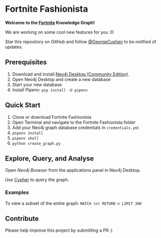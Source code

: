 # Fortnite Fashionista

**Welcome to the [Fortnite](https://www.epicgames.com/fortnite/en-US/home) Knowledge Graph!**

We are working on some cool new features for you :D

Star this repository on GitHub and follow [@GeorgeCushen](https://twitter.com/georgecushen) to be notified of updates.

## Prerequisites

1. Download and install [Neo4j Desktop (Community Edition)](https://neo4j.com/download/).
2. Open Neo4j Desktop and create a new database
3. Start your new database
4. Install Pipenv: `pip install -U pipenv`

## Quick Start

1. Clone or download Fortnite Fashionista
2. Open Terminal and navigate to the Fortnite Fashionista folder
3. Add your Neo4j graph database credentials in `credentials.yml`
4. `pipenv install`
5. `pipenv shell`
6. `python create_graph.py`

## Explore, Query, and Analyse

Open *Neo4j Browser* from the applications panel in Neo4j Desktop.

Use [Cypher](https://neo4j.com/developer/cypher-query-language/) to query the graph.

### Examples

To view a subset of the entire graph: `MATCH (n) RETURN n LIMIT 300`

## Contribute

Please help improve this project by submitting a PR :)
